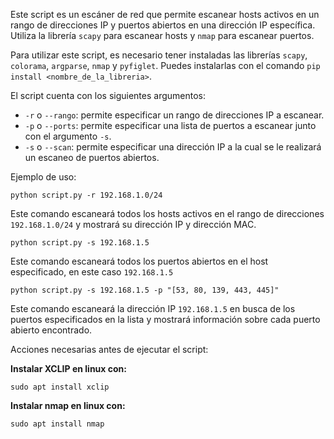 
Este script es un escáner de red que permite escanear hosts activos en un rango de direcciones IP y puertos abiertos en una dirección IP específica. Utiliza la librería `scapy` para escanear hosts y `nmap` para escanear puertos.

Para utilizar este script, es necesario tener instaladas las librerías `scapy`, `colorama`, `argparse`, `nmap` y `pyfiglet`. Puedes instalarlas con el comando `pip install <nombre_de_la_libreria>`.

El script cuenta con los siguientes argumentos:

- `-r` o `--rango`: permite especificar un rango de direcciones IP a escanear.
- `-p` o `--ports`: permite especificar una lista de puertos a escanear junto con el argumento `-s`.
- `-s` o `--scan`: permite especificar una dirección IP a la cual se le realizará un escaneo de puertos abiertos.

Ejemplo de uso:

```python script.py -r 192.168.1.0/24```

Este comando escaneará todos los hosts activos en el rango de direcciones `192.168.1.0/24` y mostrará su dirección IP y dirección MAC.

```python script.py -s 192.168.1.5```

Este comando escaneará todos los puertos abiertos en el host especificado, en este caso `192.168.1.5`

```python script.py -s 192.168.1.5 -p "[53, 80, 139, 443, 445]"```

Este comando escaneará la dirección IP `192.168.1.5` en busca de los puertos especificados en la lista y mostrará información sobre cada puerto abierto encontrado.


Acciones necesarias antes de ejecutar el script:

**Instalar XCLIP en linux con:**

```sudo apt install xclip```


**Instalar nmap en linux con:**

```sudo apt install nmap```
